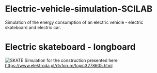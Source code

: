 # Electric-vehicle-simulation-SCILAB
Simulation of the energy consumption of an electric vehicle - electric skateboard and electric car.
# Electric skateboard - longboard
![SKATE](https://obrazki.elektroda.pl/7779117300_1480634519_thumb.jpg)
Simulation for the construction presented here https://www.elektroda.pl/rtvforum/topic3278605.html

